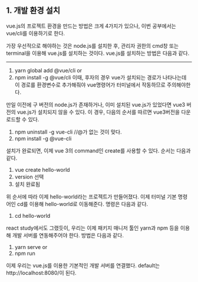 ## 1. 개발 환경 설치

vue.js의 프로젝트 환경을 만드는 방법은 크게 4가지가 있으나, 이번 공부에서는 vue/cli를 이용하기로 한다.

가장 우선적으로 해야하는 것은 node.js를 설치한 후, 관리자 권한의 cmd창 또는 terminal을 이용해 vue.js를 설치하는 것이다.
vue.js를 설치하는 방법은 다음과 같다.

---------------------------------------------

1. yarn global add @vue/cli
or
2. npm install -g @vue/cli
이때, 후자의 경우 vue가 설치되는 경로가 나타나는데 이 경로를 환경변수로 추가해줘야 vue명령어가 터미널에서 작동하므로 주의해야한다.

만일 이전에 구 버전의 node.js가 존재하거나, 이미 설치된 vue.js가 있었다면 vue3 버전의 vue.js가 설치되지 않을 수 있다.
이 경우, 다음의 순서를 따르면 vue3버전을 다운로드할 수 있다.
1. npm uninstall -g vue-cli //@가 없는 것이 맞다.
2. npm install -g @vue-cli

설치가 완료되면, 이제 vue 3의 command인 create를 사용할 수 있다.
순서는 다음과 같다.

1. vue create hello-world
2. version 선택
3. 설치 완료됨

위 순서에 따라 이제 hello-world라는 프로젝트가 만들어졌다. 이제 터미널 기본 명령어인 cd를 이용해 hello-world로 이동해준다.
명령은 다음과 같다.

1. cd hello-world

react study에서도 그랬듯이, 우리는 이제 패키지 매니저 툴인 yarn과 npm 등을 이용해 개발 서버를 연동해주어야 한다.
방법은 다음과 같다.

1. yarn serve
or
2. npm run 

이제 우리는 vue.js를 이용한 기본적인 개발 서버를 연결했다.
default는 http://localhost:8080/이 된다.

